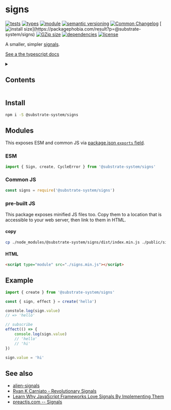# signs
[![tests](https://img.shields.io/github/actions/workflow/status/substrate-system/signs/nodejs.yml?style=flat-square)](https://github.com/substrate-system/signs/actions/workflows/nodejs.yml)
[![types](https://img.shields.io/npm/types/@substrate-system/signs?style=flat-square)](README.md)
[![module](https://img.shields.io/badge/module-ESM%2FCJS-blue?style=flat-square)](README.md)
[![semantic versioning](https://img.shields.io/badge/semver-2.0.0-blue?logo=semver&style=flat-square)](https://semver.org/)
[![Common Changelog](https://nichoth.github.io/badge/common-changelog.svg)](./CHANGELOG.md)
[![install size](https://flat.badgen.net/packagephobia/install/@substrate-system/signs?)](https://packagephobia.com/result?p=@substrate-system/signs)
[![GZip size](https://flat.badgen.net/bundlephobia/minzip/@substrate-system/signs?color=green)](https://bundlephobia.com/package/@substrate-system/signs)
[![dependencies](https://img.shields.io/badge/dependencies-zero-brightgreen.svg?style=flat-square)](package.json)
[![license](https://img.shields.io/badge/license-Big_Time-blue?style=flat-square)](LICENSE)


A smaller, simpler [signals](https://github.com/tc39/proposal-signals).

[See a the typescript docs](https://substrate-system.github.io/signs/)

<details><summary><h2>Contents</h2></summary>
<!-- toc -->
</details>

## Install

```sh
npm i -S @substrate-system/signs
```

## Modules

This exposes ESM and common JS via [package.json `exports` field](https://nodejs.org/api/packages.html#exports).

### ESM
```js
import { Sign, create, CycleError } from '@substrate-system/signs'
```

### Common JS
```js
const signs = require('@substrate-system/signs')
```

### pre-built JS
This package exposes minified JS files too. Copy them to a location that is
accessible to your web server, then link to them in HTML.

#### copy
```sh
cp ./node_modules/@substrate-system/signs/dist/index.min.js ./public/signs.min.js
```

#### HTML
```html
<script type="module" src="./signs.min.js"></script>
```

## Example

```js
import { create } from '@substrate-system/signs'

const { sign, effect } = create('hello')

constole.log(sign.value)
// => 'hello'

// subscribe
effect(() => {
    console.log(sign.value)
    // 'hello'
    // 'hi'
})

sign.value = 'hi'
```

## See also

* [alien-signals](https://github.com/stackblitz/alien-signals)
* [Ryan K Carniato - Revolutionary Signals](https://youtu.be/Jp7QBjY5K34)
* [Learn Why JavaScript Frameworks Love Signals By Implementing Them](https://youtu.be/1TSLEzNzGQM)
* [preactjs.com -- Signals](https://preactjs.com/guide/v10/signals/)
